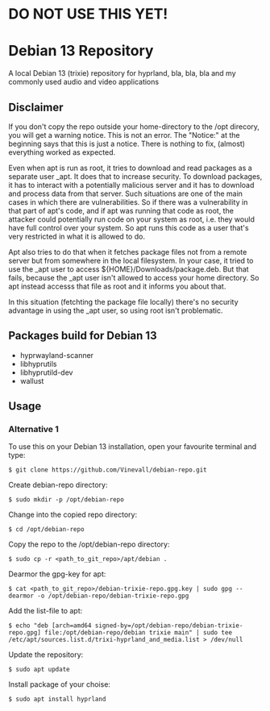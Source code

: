 # DO NOT USE THIS YET!


# Debian 13 Repository
A local Debian 13 (trixie) repository for hyprland, bla, bla, bla and my commonly used audio and video applications


## Disclaimer
If you don't copy the repo outside your home-directory to the /opt direcory, you will get a warning notice.
This is not an error. The "Notice:" at the beginning says that this is just a notice. There is nothing to fix, (almost) everything worked as expected.

Even when apt is run as root, it tries to download and read packages as a separate user _apt. It does that to increase security. To download packages, it has to interact with a potentially malicious server and it has to download and process data from that server. Such situations are one of the main cases in which there are vulnerabilities. So if there was a vulnerability in that part of apt's code, and if apt was running that code as root, the attacker could potentially run code on your system as root, i.e. they would have full control over your system. So apt runs this code as a user that's very restricted in what it is allowed to do.

Apt also tries to do that when it fetches package files not from a remote server but from somewhere in the local filesystem. In your case, it tried to use the _apt user to access ${HOME}/Downloads/package.deb. But that fails, because the _apt user isn't allowed to access your home directory. So apt instead accesss that file as root and it informs you about that.

In this situation (fetchting the package file locally) there's no security advantage in using the _apt user, so using root isn't problematic. 

## Packages build for Debian 13
- hyprwayland-scanner
- libhyprutils
- libhyprutild-dev
- wallust

## Usage

### Alternative 1
To use this on your Debian 13 installation, open your favourite terminal and type:

`$ git clone https://github.com/Vinevall/debian-repo.git`

Create debian-repo directory:

`$ sudo mkdir -p /opt/debian-repo`

Change into the copied repo directory:

`$ cd /opt/debian-repo`

Copy the repo to the /opt/debian-repo directory:

`$ sudo cp -r <path_to_git_repo>/apt/debian .`

Dearmor the gpg-key for apt:

`$ cat <path_to_git_repo>/debian-trixie-repo.gpg.key | sudo gpg --dearmor -o /opt/debian-repo/debian-trixie-repo.gpg`

Add the list-file to apt:

`$ echo "deb [arch=amd64 signed-by=/opt/debian-repo/debian-trixie-repo.gpg] file:/opt/debian-repo/debian trixie main" | sudo tee /etc/apt/sources.list.d/trixi-hyprland_and_media.list > /dev/null`

Update the repository:

`$ sudo apt update`

Install package of your choise:

`$ sudo apt install hyprland`
